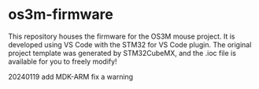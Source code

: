 # os3m-firmware
This repository houses the firmware for the OS3M mouse project. It is developed using VS Code with the STM32 for VS Code plugin. The original project template was generated by STM32CubeMX, and the .ioc file is available for you to freely modify!

20240119 add MDK-ARM fix a warning
